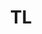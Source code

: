 ---
#This is just for you to quickly see what the file is - it can be anything you want
title: TL

#This must match the level for the page you want it to appear on
level: National 5

#This must match the category id for the table the table you wish this to appear in
category: n5selfevaluation

#This must match the subject you wish this to appear in
subject: Physics

#There should be an entry here for each column in the table you wish to populate:
'#': 1
File: Traffic Lights
Link:
  - url: /physics/national5/selfevaluation/Nat5 Physics Traffic Lights.pdf
    link_text: Traffic Lights
---